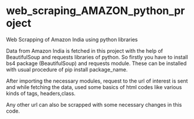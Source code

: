 # web_scraping_AMAZON_python_project
Web Scrapping of Amazon India using python libraries

Data from Amazon India is fetched in this project with the help of BeautifulSoup and requests libraries of python. So firstly you have to install bs4 package (BeautifulSoup) and requests module.
These can be installed with usual procedure of pip install package_name.

After importing the necessary modules, request to the url of interest is sent and while fetching the data, used some basics of html codes like various kinds of tags, headers,class.

Any other url can also be scrapped with some necessary changes in this code.
